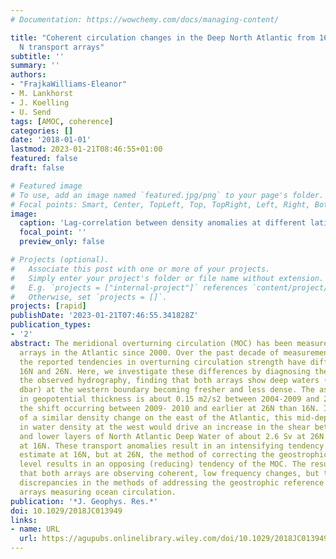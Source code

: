 ```yaml
---
# Documentation: https://wowchemy.com/docs/managing-content/

title: "Coherent circulation changes in the Deep North Atlantic from 16\x0EN and 26\x0E\
  N transport arrays"
subtitle: ''
summary: ''
authors:
- "FrajkaWilliams-Eleanor"
- M. Lankhorst
- J. Koelling
- U. Send
tags: [AMOC, coherence]
categories: []
date: '2018-01-01'
lastmod: 2023-01-21T08:46:55+01:00
featured: false
draft: false

# Featured image
# To use, add an image named `featured.jpg/png` to your page's folder.
# Focal points: Smart, Center, TopLeft, Top, TopRight, Left, Right, BottomLeft, Bottom, BottomRight.
image:
  caption: 'Lag-correlation between density anomalies at different latitudes but the same depth. (a) Correlation coefficient between density anomalies at the western boundaries of MOVE 168N and RAPID 268N, as a function of depth (y axis) and lag in months (x axis). (b) Time series of density anomalies at the two latitudes, at 3,800 dbar. The density time series from RAPID 268N has been shifted forward in time by 7 months. Positive lag corresponds to 268N leading 168N.'
  focal_point: ''
  preview_only: false

# Projects (optional).
#   Associate this post with one or more of your projects.
#   Simply enter your project's folder or file name without extension.
#   E.g. `projects = ["internal-project"]` references `content/project/deep-learning/index.md`.
#   Otherwise, set `projects = []`.
projects: [rapid]
publishDate: '2023-01-21T07:46:55.341828Z'
publication_types:
- '2'
abstract: The meridional overturning circulation (MOC) has been measured by boundary
  arrays in the Atlantic since 2000. Over the past decade of measurements, however,
  the reported tendencies in overturning circulation strength have differed between
  16N and 26N. Here, we investigate these differences by diagnosing their origin in
  the observed hydrography, finding that both arrays show deep waters (below 1100
  dbar) at the western boundary becoming fresher and less dense. The associated change
  in geopotential thickness is about 0.15 m2/s2 between 2004-2009 and 2010-2014, with
  the shift occurring between 2009- 2010 and earlier at 26N than 16N. In the absence
  of a similar density change on the east of the Atlantic, this mid-depth reduction
  in water density at the west would drive an increase in the shear between the upper
  and lower layers of North Atlantic Deep Water of about 2.6 Sv at 26N and 3.9 Sv
  at 16N. These transport anomalies result in an intensifying tendency in the MOC
  estimate at 16N, but at 26N, the method of correcting the geostrophic reference
  level results in an opposing (reducing) tendency of the MOC. The results indicate
  that both arrays are observing coherent, low frequency changes, but that there remain
  discrepancies in the methods of addressing the geostrophic reference level for boundary
  arrays measuring ocean circulation.
publication: '*J. Geophys. Res.*'
doi: 10.1029/2018JC013949
links:
- name: URL
  url: https://agupubs.onlinelibrary.wiley.com/doi/10.1029/2018JC013949
---
```

